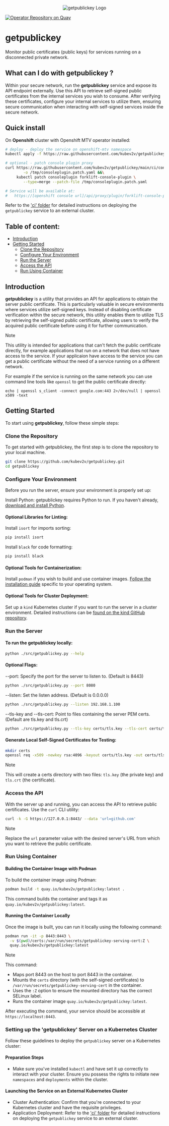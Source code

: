 

<p align="center">
  <img src="./getpublickey.svg" alt="getpublickey Logo">
</p>

[![Operator Repository on Quay](https://quay.io/repository/kubev2v/getpublickey/status "Plugin Repository on Quay")](https://quay.io/repository/kubev2v/getpublickey)

# getpublickey

Monitor public certificates (public keys) for services running on a disconnected private network.

## What can I do with getpublickey ?

Within your secure network, run the **getpublickey** service and expose its API endpoint externally. Use this API to retrieve self-signed public certificates from the internal services you wish to consume. After verifying these certificates, configure your internal services to utilize them, ensuring secure communication when interacting with self-signed services inside the secure network.

## Quick install

On **Openshift** cluster with Openshift MTV operator installed:

```bash
# deploy - deploy the service on openshift-mtv namespace
kubectl apply -f https://raw.githubusercontent.com/kubev2v/getpublickey/main/ci/deployment.ocp.yaml

# optional - patch console plugin proxy
curl https://raw.githubusercontent.com/kubev2v/getpublickey/main/ci/consoleplugin.patch.yaml \
        -o /tmp/consoleplugin.patch.yaml &&\
     kubectl patch consoleplugin forklift-console-plugin \
        --type=merge --patch-file /tmp/consoleplugin.patch.yaml

# Service will be available at:
#   https://[openshift console url]/api/proxy/plugin/forklift-console-plugin/getpublickey/?url=[service url]
```

Refer to the ['ci' folder](./ci) for detailed instructions on deploying the `getpublickey` service to an external cluster.

## Table of content:

  - [Introduction](#introduction)
  - [Getting Started](#getting-started)
    - [Clone the Repository](#clone-the-repository)
    - [Configure Your Environment](#configure-your-environment)
    - [Run the Server](#run-the-server)
    - [Access the API](#access-the-api)
    - [Run Using Container](#run-using-container)

## Introduction

**getpublickey** is a utility that provides an API for applications to obtain the server public certificate. This is particularly valuable in secure environments where services utilize self-signed keys. Instead of disabling certificate verification within the secure network, this utility enables them to utilize TLS by retrieving the self-signed public certificate, allowing users to verify the acquired public certificate before using it for further communication.

> [!NOTE]  
>  This utility is intended for applications that can't fetch the public certificate directly, for example applications that run on a network that does not have access to the service. If your applicaion have access to the service you can get a public certificate without the need of a service running on a different network.
>
> For example if the service is running on the same network you can use command line tools like `openssl` to get the public certificate directly:
>
> `echo | openssl s_client -connect google.com:443 2>/dev/null | openssl x509 -text`


## Getting Started

To start using **getpublickey**, follow these simple steps:

### Clone the Repository

To get started with getpublickey, the first step is to clone the repository to your local machine.

```bash
git clone https://github.com/kubev2v/getpublickey.git
cd getpublickey
```

### Configure Your Environment

Before you run the server, ensure your environment is properly set up:

Install Python: getpublickey requires Python to run. If you haven't already, [download and install Python](https://www.python.org/downloads/).

#### Optional Libraries for Linting:

Install `isort` for imports sorting:

```bash
pip install isort
```

Install `black` for code formatting:

```bash
pip install black
```

#### Optional Tools for Containerization:

Install `podman` if you wish to build and use container images. [Follow the installation guide](https://podman.io/getting-started/installation) specific to your operating system.

#### Optional Tools for Cluster Deployment:

Set up a `kind` Kubernetes cluster if you want to run the server in a cluster environment. Detailed instructions can be [found on the kind GitHub repository](https://github.com/kubernetes-sigs/kind).

### Run the Server

#### To run the getpublickey locally:

```bash
python ./src/getpublickey.py --help
```

#### Optional Flags:

  --port: Specify the port for the server to listen to. (Default is 8443)

```bash
python ./src/getpublickey.py --port 8080
```

  --listen: Set the listen address. (Default is 0.0.0.0)

```bash
python ./src/getpublickey.py --listen 192.168.1.100
```

  --tls-key and --tls-cert: Point to files containing the server PEM certs. (Default are tls.key and tls.crt)

```bash
python ./src/getpublickey.py --tls-key certs/tls.key --tls-cert certs/tls.crt
```

#### Generate Local Self-Signed Certificates for Testing:

```bash
mkdir certs
openssl req -x509 -newkey rsa:4096 -keyout certs/tls.key -out certs/tls.crt -days 365 -nodes
```

> [!NOTE]  
> This will create a certs directory with two files: `tls.key` (the private key) and `tls.crt` (the certificate).

### Access the API

With the server up and running, you can access the API to retrieve public certificates. Use the `curl` CLI utility:

```bash
curl -k -G https://127.0.0.1:8443/ --data 'url=github.com'
```

> [!NOTE] 
> Replace the `url` parameter value with the desired server's URL from which you want to retrieve the public certificate.


### Run Using Container

#### Building the Container Image with Podman

To build the container image using Podman:

```bash
podman build -t quay.io/kubev2v/getpublickey:latest .
```

This command builds the container and tags it as `quay.io/kubev2v/getpublickey:latest`.

#### Running the Container Locally

Once the image is built, you can run it locally using the following command:

```bash
podman run -it -p 8443:8443 \
  -v $(pwd)/certs:/var/run/secrets/getpublickey-serving-cert:Z \
  quay.io/kubev2v/getpublickey:latest
```

> [!NOTE] 
> This command:
>
>  - Maps port 8443 on the host to port 8443 in the container.
>  - Mounts the `certs` directory (with the self-signed certificates) to `/var/run/secrets/getpublickey-serving-cert` in the container.
>  - Uses the `:Z` option to ensure the mounted directory has the correct SELinux label.
>  - Runs the container image `quay.io/kubev2v/getpublickey:latest`.

After executing the command, your service should be accessible at `https://localhost:8443`.

### Setting up the 'getpublickey' Server on a Kubernetes Cluster

Follow these guidelines to deploy the `getpublickey` server on a Kubernetes cluster:

#### Preparation Steps

  - Make sure you've installed `kubectl` and have set it up correctly to interact with your cluster.
Ensure you possess the rights to initiate new `namespaces` and `deployments` within the cluster.

#### Launching the Service on an External Kubernetes Cluster

  - Cluster Authentication: Confirm that you're connected to your Kubernetes cluster and have the requisite privileges.
  - Application Deployment: Refer to the ['ci' folder](./ci) for detailed instructions on deploying the `getpublickey` service to an external cluster.
